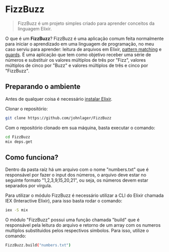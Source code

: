 
# FizzBuzz

> FizzBuzz é um projeto simples criado para aprender conceitos da linguagem Elixir. 

O que é um **FizzBuzz**?
FizzBuzz é uma aplicação comum feita normalmente para iniciar o aprendizado em uma linguagem de programação, no meu caso serviu para aprender: leitura de arquivos em Elixir, [pattern matching](https://elixirschool.com/en/lessons/basics/pattern-matching/) e [guards](https://hexdocs.pm/elixir/guards.html).
É uma aplicação que tem como objetivo receber uma série de números e substituir os valores múltiplos de três por "Fizz", valores múltiplos de cinco por "Buzz" e valores múltiplos de três e cinco por "FizzBuzz".

## Preparando o ambiente
  Antes de qualquer coisa é necessário [instalar Elixir](https://elixir-lang.org/install.html).
 
 Clonar o repositório:
  ```sh
 git clone https://github.com/johnlager/FizzBuzz
  ```

  Com o repositório clonado em sua máquina, basta executar o comando: 
  ```sh
  cd FizzBuzz
  mix deps.get
  ```

## Como funciona?
Dentro da pasta raíz há um arquivo com o nome "numbers.txt" que é responsável por fazer o input dos números, o arquivo deve estar no seguinte formato "1,2,3,9,15,20,21", ou seja, os números devem estar separados por vírgula.

Para utilizar o módulo FizzBuzz é necessário utilizar a CLI do Elixir chamada IEX (Interactive Elixir), para isso basta rodar o comando:
```sh
iex -S mix
```

O módulo "FizzBuzz" possui uma função chamada "build" que é responsável pela leitura do arquivo e retorno de um array com os numeros multiplos substituidos pelos respectivos símbolos. Para isso, utilize o comando:
```sh
FizzBuzz.build("numbers.txt")
```

